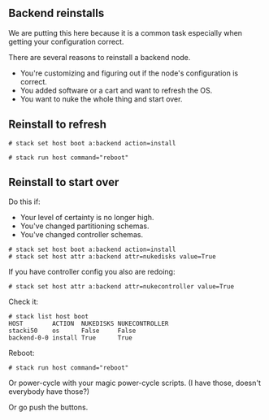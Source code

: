 ## Backend reinstalls

We are putting this here because it is a common task especially when getting your configuration correct.

There are several reasons to reinstall a backend node.

* You're customizing and figuring out if the node's configuration is correct.
* You added software or a cart and want to refresh the OS.
* You want to nuke the whole thing and start over.

## Reinstall to refresh

```
# stack set host boot a:backend action=install

# stack run host command="reboot"
```

## Reinstall to start over

Do this if:
* Your level of certainty is no longer high.
* You've changed partitioning schemas.
* You've changed controller schemas.

```
# stack set host boot a:backend action=install
# stack set host attr a:backend attr=nukedisks value=True
```
If you have controller config you also are redoing:
```
# stack set host attr a:backend attr=nukecontroller value=True
```
Check it:
```
# stack list host boot
HOST        ACTION  NUKEDISKS NUKECONTROLLER
stacki50    os      False     False
backend-0-0 install True      True
```
Reboot:
```
# stack run host command="reboot"
```

Or power-cycle with your magic power-cycle scripts. (I have those, doesn't everybody have those?)

Or go push the buttons.
